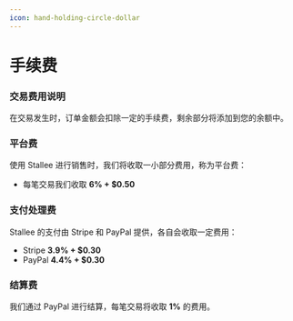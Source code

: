 ```yaml
---
icon: hand-holding-circle-dollar
---
```


# 手续费

### 交易费用说明

在交易发生时，订单金额会扣除一定的手续费，剩余部分将添加到您的余额中。

### 平台费

使用 Stallee 进行销售时，我们将收取一小部分费用，称为平台费：

* 每笔交易我们收取 **6% + $0.50**

### 支付处理费

Stallee 的支付由 Stripe 和 PayPal 提供，各自会收取一定费用：

* Stripe **3.9% + $0.30**
* PayPal **4.4% + $0.30**

### 结算费

我们通过 PayPal 进行结算，每笔交易将收取 **1%** 的费用。
